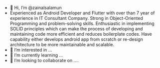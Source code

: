 - 👋 Hi, I’m @zainalsalamun
- Experienced as Android Developer and Flutter with over than 7 year of experience in IT Consultant Company. Strong in Object-Oriented Programming and problem-solving skills. Enthusiastic in implementing SOLID principles which can make the process of developing and maintaining code more efficient and reduces boilerplate codes. Have capability either develops android app from scratch or re-design architecture to be more maintainable and scalable.
- 👀 I’m interested in ...
- 🌱 I’m currently learning ...
- 💞️ I’m looking to collaborate on ....

<!---
zainalsalamun/zainalsalamun is a ✨ special ✨ repository because its `README.md` (this file) appears on your GitHub profile.
You can click the Preview link to take a look at your changes.
--->
